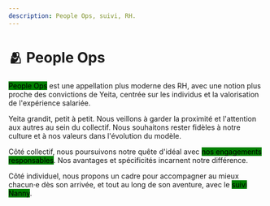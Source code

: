 ```yaml
---
description: People Ops, suivi, RH.
---
```


# 🫂 People Ops

<mark style="background-color:green;">People Ops</mark> est une appellation plus moderne des RH, avec une notion plus proche des convictions de Yeita, centrée sur les individus et la valorisation de l'expérience salariée.&#x20;

Yeita grandit, petit à petit. Nous veillons à garder la proximité et l'attention aux autres au sein du collectif. Nous souhaitons rester fidèles à notre culture et à nos valeurs dans l'évolution du modèle.&#x20;

Côté collectif, nous poursuivons notre quête d'idéal avec <mark style="background-color:green;">nos engagements responsables</mark>. Nos avantages et spécificités incarnent notre différence.&#x20;

Côté individuel, nous propons un cadre pour accompagner au mieux chacun·e dès son arrivée, et tout au long de son aventure, avec le <mark style="background-color:green;">suivi Nanny</mark>.&#x20;
